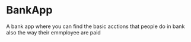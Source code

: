 # BankApp
A bank app where you can find the basic acctions that people do in bank also the way their emmployee are paid
